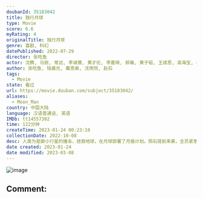 ```yaml
---
doubanId: 35183042
title: 独行月球
type: Movie
score: 6.6
myRating: 4
originalTitle: 独行月球
genre: 喜剧, 科幻
datePublished: 2022-07-29
director: 张吃鱼
actor: 沈腾, 马丽, 常远, 李诚儒, 黄才伦, 李嘉琦, 郝瀚, 黄子韬, 王成思, 高海宝, 杨铮, 史彭元, 张熙然, 黄品沅, 杨皓宇, 徐志胜, 杜晓宇, 李海银, 陶亮, 王赞, 李唯贺, 陈昊明, 孟芷旭, 赵一霖, 王昭, 吴培郡
author: 张吃鱼, 钱晨光, 戴思奥, 沈雨悦, 赵石
tags:
  - Movie
state: 看过
url: https://movie.douban.com/subject/35183042/
aliases:
  - Moon_Man
country: 中国大陆
language: 汉语普通话, 英语
IMDb: tt14557302
time: 122分钟
createTime: 2023-01-24 00:23:18
collectionDate: 2022-10-08
desc: 人类为抵御小行星的撞击，拯救地球，在月球部署了月盾计划。陨石提前来袭，全员紧急撤离时，维修工独孤月（沈腾饰）因为意外，错过了领队马蓝星（马丽饰）的撤离通知，一个人落在了月球。不料月盾计划失败，独孤...
date created: 2023-01-24
date modified: 2023-03-08
---
```


![image](p2876409008.jpg)

Comment:
---
